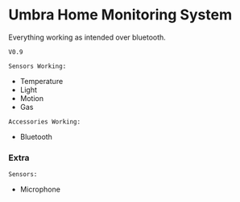 # Umbra Home Monitoring System
Everything working as intended over bluetooth.

`V0.9`

`Sensors Working:`
* Temperature
* Light
* Motion
* Gas

`Accessories Working:`
* Bluetooth

### Extra

`Sensors:`
* Microphone

